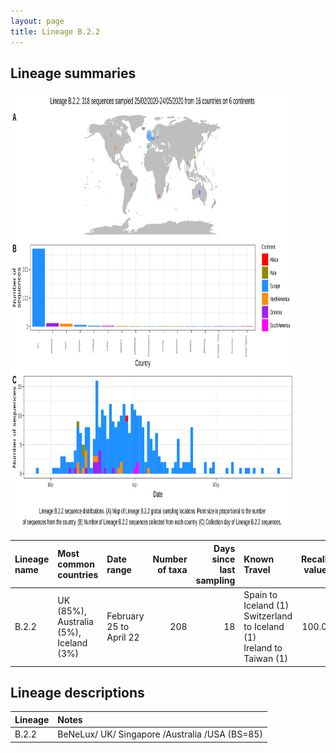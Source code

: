 ```yaml
---
layout: page
title: Lineage B.2.2
---
```




<h2> Lineage summaries</h2>

<img src="../assets/images/B.2.2.svg" alt="B.2.2 lineage summary figure" width="90%" height="700px" />


| Lineage name | Most common countries | Date range | Number of taxa |  Days since last sampling | Known Travel | Recall value |
|:-----|:-----|:-------|-------:|-------:|:---------|--------:|
| B.2.2 | UK (85%), Australia (5%), Iceland (3%) | February 25 to April 22 | 208 | 18 | Spain to Iceland (1)<br/> Switzerland to Iceland (1)<br/> Ireland to Taiwan (1)<br/> | 100.0 |

<h2>Lineage descriptions</h2>

| Lineage | Notes |
|:-----|:-----|
| B.2.2 | BeNeLux/ UK/ Singapore /Australia /USA (BS=85) |

